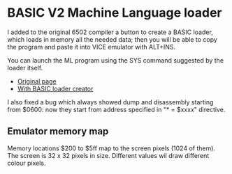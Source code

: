 # BASIC V2 Machine Language loader

I added to the original 6502 compiler a button to create a BASIC loader,
which loads in memory all the needed data; then you will be able to copy
the program and paste it into  VICE emulator with ALT+INS.

You can launch the ML program using the SYS command suggested by the loader itself.

- [Original page](https://jumpjack.github.io/c64-assembly-to-BASIC-loader)
- [With BASIC loader creator](https://jumpjack.github.io/c64-assembly-to-BASIC-loade/index-my.html)

I also fixed a bug which always showed dump and disassembly starting from $0600: now they start from address specified in "* = $xxxx" directive.

## Emulator memory map

Memory locations $200 to $5ff map to the screen pixels (1024 of them). The screen is 32 x 32 pixels in size. Different values wil draw different colour pixels.
